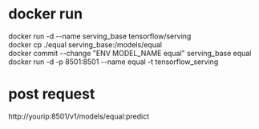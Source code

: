 # docker run
docker run -d --name serving_base tensorflow/serving  
docker cp ./equal serving_base:/models/equal  
docker commit --change "ENV MODEL_NAME equal" serving_base equal  
docker run -d -p 8501:8501 --name equal -t tensorflow_serving  

# post request
http://yourip:8501/v1/models/equal:predict  
